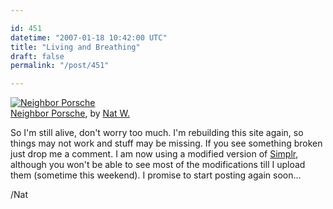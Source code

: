 ```yaml
---

id: 451
datetime: "2007-01-18 10:42:00 UTC"
title: "Living and Breathing"
draft: false
permalink: "/post/451"

---
```


<a href="http://www.flickr.com/photos/icco/345992690/" title="photo sharing"><img src="http://farm1.static.flickr.com/125/345992690_4ffe41693b.jpg" alt="Neighbor Porsche" class="flickr-photo" /></a>   
<a href="http://www.flickr.com/photos/icco/345992690/">Neighbor Porsche</a>, by <a href="http://www.flickr.com/people/icco/">Nat W.</a>

So I'm still alive, don't worry too much. I'm rebuilding this site again, so things may not work and stuff may be missing. If you see something broken just drop me a comment. I am now using a modified version of <a href="http://scottwallick.com/">Simplr</a>, although you won't be able to see most of the modifications till I upload them (sometime this weekend). I promise to start posting again soon...

/Nat


